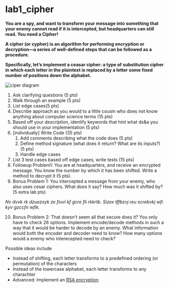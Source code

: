 # lab1_cipher
**You are a spy, and want to transform your message into something that your enemy cannot read if it is intercepted, but headquarters can still read. You need a Cipher!**

**A cipher (or cypher) is an algorithm for performing encryption or decryption—a series of well-defined steps that can be followed as a procedure.**

**Specifically, let’s implement a ceasar cipher: a type of substitution cipher in which each letter in the plaintext is replaced by a letter some fixed number of positions down the alphabet.**



![ciper diagram](https://upload.wikimedia.org/wikipedia/commons/thumb/4/4a/Caesar_cipher_left_shift_of_3.svg/1200px-Caesar_cipher_left_shift_of_3.svg.png)



1. Ask clarifying questions (5 pts)
2. Walk through an example (5 pts)
3. List  edge cases(5 pts)
4. Describe approach as you would to a little cousin who does not know anything about computer science terms (15 pts)
5. Based off your description, identify keywords that hint what ds&a you should use in your implementation (5 pts)
6. [individually] Write Code (35 pts)
    1. Add comments describing what the code does (5 pts)
    2. Define method signature (what does it return? What are its inputs?) (5 pts)
    3. Handle edge cases
7. List 3 test cases based off edge cases, write tests  (15 pts)
8. Followup Problem1: You are at headquarters, and receive an encrypted message. You know the number by which it has been shifted. Write a method to decrypt it (5 pts).
9. Bonus Problem 1: You intercepted a message from your enemy, who also uses cesar ciphers. What does it say? How much was it shifted by? (5 extra lab pts)

*Nv dvvk rk dzuezxyk ze fiuvi kf gcre fli rkkrtb. Sizex tffbzvj reu screbvkj wfi kyv gzccfn wfik.*

10. Bonus Problem 2: That doesn't seem all that secure does it? You only have to check 26 options. Implement encode/decode methods in such a way that it would be harder to decode by an enemy. What information would both the encoder and decoder need to know? How many options would a enemy who interecepted need to check?

Possible ideas include
* Instead of shifting, each letter transforms to a predefined ordering  (or permutation) of the characters
* Instead of the lowercase alphabet, each letter transforms to any charachter
* Advanced: Implement an [RSA encryption](https://simple.wikipedia.org/wiki/RSA_algorithm)
